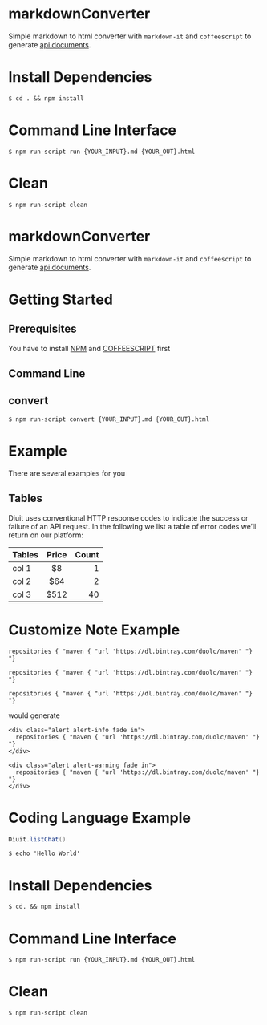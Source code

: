 # markdownConverter
Simple markdown to html converter with `markdown-it` and `coffeescript` to generate [api documents](http://api.diuit.com/doc/en/guideline.html#).


# Install Dependencies

```shell
$ cd . && npm install
```

# Command Line Interface

```shell
$ npm run-script run {YOUR_INPUT}.md {YOUR_OUT}.html
```

# Clean

```shell
$ npm run-script clean
```


# markdownConverter
Simple markdown to html converter with `markdown-it` and `coffeescript` to generate [api documents](http://api.diuit.com/doc/en/guideline.html#).


# Getting Started

## Prerequisites

You have to install [NPM](https://github.com/nodejs-tw/nodejs-wiki-book/blob/master/zh-tw/node_npm.rst) and [COFFEESCRIPT](http://coffeescript.org/) first


## Command Line

## convert

```shell
$ npm run-script convert {YOUR_INPUT}.md {YOUR_OUT}.html
```


# Example

There are several examples for you

## Tables

Diuit uses conventional HTTP response codes to indicate the success or failure of an API request. In the following we list a table of error codes we’ll return on our platform:


| Tables        | Price         | Count  |
| ------------- |:-------------:| ------:|
| col 1         |           $8  |     1  |
| col 2         |          $64  |     2  |
| col 3         |         $512  |    40  |


# Customize Note Example

```info
repositories { "maven { "url 'https://dl.bintray.com/duolc/maven' "} "}
```

```warning
repositories { "maven { "url 'https://dl.bintray.com/duolc/maven' "} "}
```

```success
repositories { "maven { "url 'https://dl.bintray.com/duolc/maven' "} "}
```

would generate

```
<div class="alert alert-info fade in">
  repositories { "maven { "url 'https://dl.bintray.com/duolc/maven' "} "}
</div>
```

```
<div class="alert alert-warning fade in">
  repositories { "maven { "url 'https://dl.bintray.com/duolc/maven' "} "}
</div>
```

# Coding Language Example

```java
Diuit.listChat()
```

```shell
$ echo 'Hello World'
```





# Install Dependencies

```shell
$ cd. && npm install
```

# Command Line Interface

```shell
$ npm run-script run {YOUR_INPUT}.md {YOUR_OUT}.html
```

# Clean

```shell
$ npm run-script clean
```
